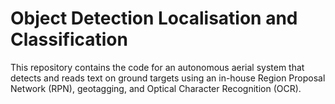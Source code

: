 ﻿# Object Detection Localisation and Classification

This repository contains the code for an autonomous aerial system that detects and reads text on ground targets using an in-house Region Proposal Network (RPN), geotagging, and Optical Character Recognition (OCR).



